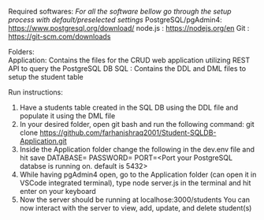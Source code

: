 Required softwares: _For all the software bellow go through the setup process with default/preselected settings_
  PostgreSQL/pgAdmin4: https://www.postgresql.org/download/
  node.js : https://nodejs.org/en
  Git     : https://git-scm.com/downloads 

Folders:  
  Application: Contains the files for the CRUD web application utilizing REST API to query the PostgreSQL DB
  SQL        : Contains the DDL and DML files to setup the student table

Run instructions:
  1) Have a students table created in the SQL DB using the DDL file and populate it using the DML file
  2) In your desired folder, open git bash and run the following command:
        git clone https://github.com/farhanishraq2001/Student-SQLDB-Application.git
  3) Inside the Application folder change the following in the dev.env file and hit save
        DATABASE=<Your database>
        PASSWORD=<Password to your database>
        PORT=<Port your PostgreSQL databse is running on. default is 5432>
  5) While having pgAdmin4 open, go to the Application folder (can open it in VSCode integrated terminal), type
     node server.js in the terminal and hit enter on your keyboard
  6) Now the server should be running at localhose:3000/students
     You can now interact with the server to view, add, update, and delete student(s)

